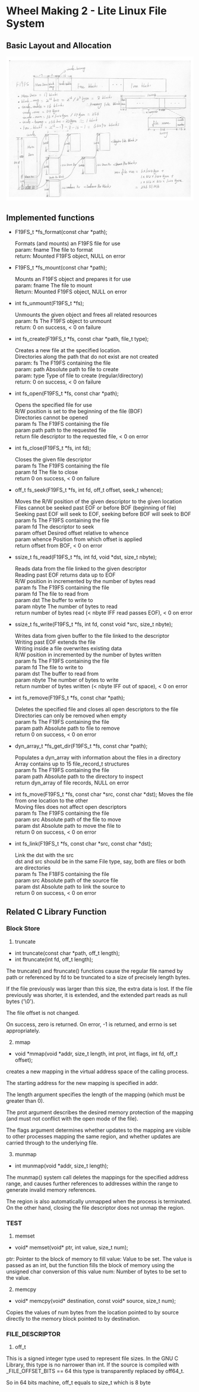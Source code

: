 # Wheel Making 2 - Lite Linux File System

## Basic Layout and Allocation

![](A5_Design.png)

## Implemented functions

- F19FS_t *fs_format(const char *path);

    Formats (and mounts) an F19FS file for use
    <br>param: fname The file to format
    <br>return: Mounted F19FS object, NULL on error

- F19FS_t *fs_mount(const char *path);

    Mounts an F19FS object and prepares it for use
    <br>param: fname The file to mount
    <br>Return: Mounted F19FS object, NULL on error


- int fs_unmount(F19FS_t *fs);

    Unmounts the given object and frees all related resources
    <br>param: fs The F19FS object to unmount
    <br>return: 0 on success, < 0 on failure

- int fs_create(F19FS_t *fs, const char *path, file_t type);

    Creates a new file at the specified location.
    <br>Directories along the path that do not exist are not created
    <br>param: fs The F19FS containing the file
    <br>param: path Absolute path to file to create
    <br>param: type Type of file to create (regular/directory)
    <br>return: 0 on success, < 0 on failure


- int fs_open(F19FS_t *fs, const char *path);

    Opens the specified file for use
    <br>R/W position is set to the beginning of the file (BOF)
    <br>Directories cannot be opened
    <br>param fs The F19FS containing the file
    <br>param path path to the requested file
    <br>return file descriptor to the requested file, < 0 on error

- int fs_close(F19FS_t *fs, int fd);
    
    Closes the given file descriptor
    <br>param fs The F19FS containing the file
    <br>param fd The file to close
    <br>return 0 on success, < 0 on failure


- off_t fs_seek(F19FS_t *fs, int fd, off_t offset, seek_t whence);

    Moves the R/W position of the given descriptor to the given location
    <br>Files cannot be seeked past EOF or before BOF (beginning of file)
    <br>Seeking past EOF will seek to EOF, seeking before BOF will seek to BOF
    <br>param fs The F19FS containing the file
    <br>param fd The descriptor to seek
    <br>param offset Desired offset relative to whence
    <br>param whence Position from which offset is applied
    <br>return offset from BOF, < 0 on error

- ssize_t fs_read(F19FS_t *fs, int fd, void *dst, size_t nbyte);

    Reads data from the file linked to the given descriptor
    <br>Reading past EOF returns data up to EOF
    <br>R/W position in incremented by the number of bytes read
    <br>param fs The F19FS containing the file
    <br>param fd The file to read from
    <br>param dst The buffer to write to
    <br>param nbyte The number of bytes to read
    <br>return number of bytes read (< nbyte IFF read passes EOF), < 0 on error

- ssize_t fs_write(F19FS_t *fs, int fd, const void *src, size_t nbyte);

    Writes data from given buffer to the file linked to the descriptor
    <br>Writing past EOF extends the file
    <br>Writing inside a file overwrites existing data
    <br>R/W position in incremented by the number of bytes written
    <br>param fs The F19FS containing the file
    <br>param fd The file to write to
    <br>param dst The buffer to read from
    <br>param nbyte The number of bytes to write
    <br>return number of bytes written (< nbyte IFF out of space), < 0 on error

- int fs_remove(F19FS_t *fs, const char *path);

    Deletes the specified file and closes all open descriptors to the file
    <br>Directories can only be removed when empty
    <br>param fs The F19FS containing the file
    <br>param path Absolute path to file to remove
    <br>return 0 on success, < 0 on error


- dyn_array_t *fs_get_dir(F19FS_t *fs, const char *path);

    Populates a dyn_array with information about the files in a directory
    <br>Array contains up to 15 file_record_t structures
    <br>param fs The F19FS containing the file
    <br>param path Absolute path to the directory to inspect
    <br>return dyn_array of file records, NULL on error

- int fs_move(F19FS_t *fs, const char *src, const char *dst);
    Moves the file from one location to the other
    <br>Moving files does not affect open descriptors
    <br>param fs The F19FS containing the file
    <br>param src Absolute path of the file to move
    <br>param dst Absolute path to move the file to
    <br>return 0 on success, < 0 on error

- int fs_link(F19FS_t *fs, const char *src, const char *dst);

    Link the dst with the src
    <br>dst and src should be in the same File type, say, both are files or both are directories
    <br>param fs The F18FS containing the file
    <br>param src Absolute path of the source file
    <br>param dst Absolute path to link the source to
    <br>return 0 on success, < 0 on error

## Related C Library Function

### Block Store

1. truncate
- int truncate(const char *path, off_t length);
- int ftruncate(int fd, off_t length);

The truncate() and ftruncate() functions cause the regular file named by path or referenced by fd to be truncated to a size of precisely length bytes.

If the file previously was larger than this size, the extra data is lost. If the file previously was shorter, it is extended, and the extended part reads as null bytes ('\0').

The file offset is not changed.

On success, zero is returned. On error, -1 is returned, and errno is set appropriately.

2. mmap
- void *mmap(void *addr, size_t length, int prot, int flags, int fd, off_t offset);

creates a new mapping in the virtual address space of the calling process.  

The starting address for the new mapping is specified in addr.  

The length argument specifies the length of the mapping (which must be greater than 0).

The prot argument describes the desired memory protection of the mapping (and must not conflict with the open mode of the file). 

The flags argument determines whether updates to the mapping are visible to other processes mapping the same region, and whether updates are carried through to the underlying file.

3. munmap
- int munmap(void *addr, size_t length);

The munmap() system call deletes the mappings for the specified address range, and causes further references to addresses within the range to generate invalid memory references.  

The region is also automatically unmapped when the process is terminated.  On the other hand, closing the file descriptor does not unmap the region.


### TEST

1. memset
- void* memset(void* ptr, int value, size_t num);

ptr: Pointer to the block of memory to fill
value: Value to be set. The value is passed as an int, but the function fills the block of memory using the unsigned char conversion of this value
num: Number of bytes to be set to the value.

2. memcpy
- void* memcpy(void* destination, const void* source, size_t num);

Copies the values of num bytes from the location pointed to by source directly to the memory block pointed to by destination. 


### FILE_DESCRIPTOR

1. off_t

This is a signed integer type used to represent file sizes. In the GNU C Library, this type is no narrower than int. If the source is compiled with _FILE_OFFSET_BITS == 64 this type is transparently replaced by off64_t.

So in 64 bits machine, off_t equals to size_t which is 8 byte

